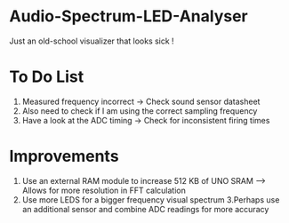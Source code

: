 # Audio-Spectrum-LED-Analyser
Just an old-school visualizer that looks sick !

# To Do List
1. Measured frequency incorrect -> Check sound sensor datasheet
2. Also need to check if I am using the correct sampling frequency
3. Have a look at the ADC timing -> Check for inconsistent firing times

# Improvements
1. Use an external RAM module to increase 512 KB of UNO SRAM --> Allows for more resolution in FFT calculation
2. Use more LEDS for a bigger frequency visual spectrum
3.Perhaps use an additional sensor and combine ADC readings for more accuracy

